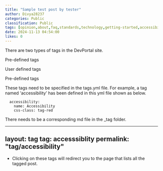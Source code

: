 ```yaml
---
title: "Sample test post by tester"
author: Divya28237
categories: Public
classification: Public
tags: [opinion,about,faq,standards,technology,getting-started,accessibility,agile,myths,trending,tutorials,mobile,ai,api,privacy,uxui,web,quality-assurance,architecture,case-study,security,cloud,source-code,data-hub]
date: 2024-11-13 04:54:00 
likes: 0
---
```


There are two types of tags in the DevPortal site.

Pre-defined tags

User defined tags

Pre-defined tags

These tags need to be specified in the tags.yml file. For example, a tag named ‘accessibility’ has been defined in this yml file shown as below.

      accessibility:
        name: Accessibility
        css-class: tag-red 
There needs to be a corresponding md file in the _tag folder.

  ---
  layout: tag
  tag: accesssiblity
  permalink: "tag/accessibility"       
  ---         
 * Clicking on these tags will redirect you to the page that lists all the tagged post.